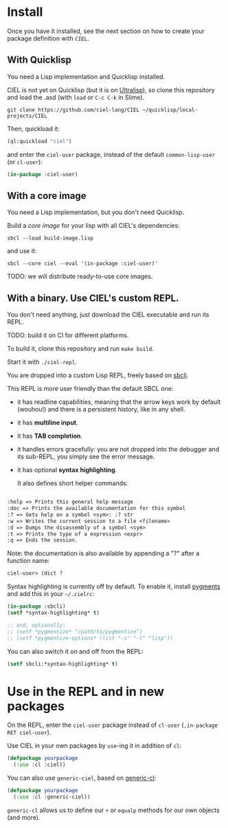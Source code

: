 
# Install

Once you have it installed, see the next section on how to create your package definition with `CIEL`.

## With Quicklisp

You need a Lisp implementation and Quicklisp installed.

CIEL is not yet on Quicklisp (but it is on [Ultralisp](https://ultralisp.org)), so clone this repository and load the .asd (with `load` or `C-c C-k` in Slime).

``` example
git clone https://github.com/ciel-lang/CIEL ~/quicklisp/local-projects/CIEL
```

Then, quickload it:

``` commonlisp
(ql:quickload "ciel")
```

and enter the `ciel-user` package, instead of the default `common-lisp-user` (or `cl-user`):

``` commonlisp
(in-package :ciel-user)
```

## With a core image

You need a Lisp implementation, but you don't need Quicklisp.

Build a *core image* for your lisp with all CIEL's dependencies:

``` example
sbcl --load build-image.lisp
```

and use it:

``` example
sbcl --core ciel --eval '(in-package :ciel-user)'
```

TODO: we will distribute ready-to-use core images.

## With a binary. Use CIEL's custom REPL.

You don't need anything, just download the CIEL executable and run its REPL.

TODO: build it on CI for different platforms.

To build it, clone this repository and run `make build`.

Start it with `./ciel-repl`.

You are dropped into a custom Lisp REPL, freely based on [sbcli](https://github.com/hellerve/sbcli).

This REPL is more user friendly than the default SBCL one:

-   it has readline capabilities, meaning that the arrow keys work by default (wouhou!) and there is a persistent history, like in any shell.
-   it has **multiline input**.
-   it has **TAB completion**.
-   it handles errors gracefully: you are not dropped into the debugger and its sub-REPL, you simply see the error message.
-   it has optional **syntax highlighting**.

    It also defines short helper commands:

``` txt

:help => Prints this general help message
:doc => Prints the available documentation for this symbol
:? => Gets help on a symbol <sym>: :? str
:w => Writes the current session to a file <filename>
:d => Dumps the disassembly of a symbol <sym>
:t => Prints the type of a expression <expr>
:q => Ends the session.
```

Note: the documentation is also available by appending a "?" after a function name:

``` txt
ciel-user> (dict ?
```

Syntax highlighting is currently off by default. To enable it, install [pygments](https://pygments.org/) and add this in your `~/.cielrc`:

``` commonlisp
(in-package :sbcli)
(setf *syntax-highlighting* t)

;; and, optionally:
;; (setf *pygmentize* "/path/to/pygmentize")
;; (setf *pygmentize-options* (list "-s" "-l" "lisp"))
```

You can also switch it on and off from the REPL:

``` commonlisp
(setf sbcli:*syntax-highlighting* t)
```

# Use in the REPL and in new packages

On the REPL, enter the `ciel-user` package instead of `cl-user` (`,in-package RET ciel-user`).

Use CIEL in your own packages by `use`-ing it in addition of `cl`:

~~~lisp
(defpackage yourpackage
  (:use :cl :ciel))
~~~

You can also use `generic-ciel`, based on [generic-cl](https://github.com/alex-gutev/generic-cl/):

~~~lisp
(defpackage yourpackage
  (:use :cl :generic-ciel))
~~~

`generic-cl` allows us to define our `+` or `equalp` methods for our
own objects (and more).
